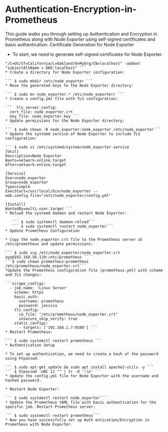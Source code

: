 # Authentication-Encryption-in-Prometheus
This guide walks you through setting up Authentication and Encryption in Prometheus along with Node Exporter using self-signed certificates and basic authentication.
Certificate Generation for Node Exporter

* To start, we need to generate self-signed certificates for Node Exporter. 

``` $ sudo openssl req -new -newkey rsa:2048 -days 365 -nodes -x509 -keyout node_exporter.key -out node_exporter.crt -subj 
"/C=US/ST=California/L=Oakland/O=MyOrg/CN=localhost" -addext "subjectAltName = DNS:localhost" ```
* Create a directory for Node Exporter configuration:

``` $ sudo mkdir /etc/node_exporter ```
* Move the generated keys to the Node Exporter directory:

``` $ sudo mv node_exporter.* /etc/node_exporter/ ```
* Create a config.yml file with TLS configuration:

```  tls_server_config:
  cert_file: node_exporter.crt
  key_file: node_exporter.key ```
* Update permissions for the Node Exporter directory:

``` $ sudo chown -R node_exporter:node_exporter /etc/node_exporter```
* Update the systemd service of Node Exporter to include TLS configuration:

``` $ sudo vi /etc/systemd/system/node_exporter.service 
[Unit]
Description=Node Exporter
Wants=network-online.target
After=network-online.target

[Service]
User=node_exporter
Group=node_exporter
Type=simple
ExecStart=/usr/local/bin/node_exporter --web.config.file="/etc/node_exporter/config.yml"

[Install]
WantedBy=multi-user.target ```
* Reload the systemd daemon and restart Node Exporter:

   ``` $ sudo systemctl daemon-reload```
   ``` $ sudo systemctl restart node_exporter```
* Update Prometheus Configuration

* Copy the node_exporter.crt file to the Prometheus server at /etc/prometheus and update permissions:

``` $ sudo scp /etc/node_exporter/node_exporter.crt aya@192.168.56.110:/etc/prometheus ```
```$ sudo chown prometheus:prometheus /etc/prometheus/node_exporter.crt```
*Update the Prometheus configuration file (prometheus.yml) with scheme and TLS changes:

```scrape_configs:
  - job_name: 'Linux Server'
    scheme: https
    basic_auth:
      username: prometheus
      password: jessica
    tls_config:
      ca_file: "/etc/prometheus/node_exporter.crt"
      insecure_skip_verify: true
    static_configs:
      - targets: ['192.168.1.7:9100'] ```
* Restart Prometheus:

``` $ sudo systemctl restart prometheus ```
* Authentication Setup

* To set up authentication, we need to create a hash of the password using htpasswd:

``` $ sudo apt-get update && sudo apt install apache2-utils -y ```
``` $ htpasswd -nBC 12 "" | tr -d ':\n' ```
* Update the config.yml file for Node Exporter with the username and hashed password.

* Restart Node Exporter:

``` $ sudo systemctl restart node_exporter```
* Update the Prometheus YAML file with basic authentication for the specific job. Restart Prometheus server:

``` $ sudo systemctl restart prometheus```
* Now you have successfully set up Auth entication/Encryption in Prometheus with Node Exporter.
